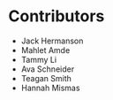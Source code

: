 # Contributors

- Jack Hermanson
- Mahlet Amde
- Tammy Li
- Ava Schneider
- Teagan Smith
- Hannah Mismas
